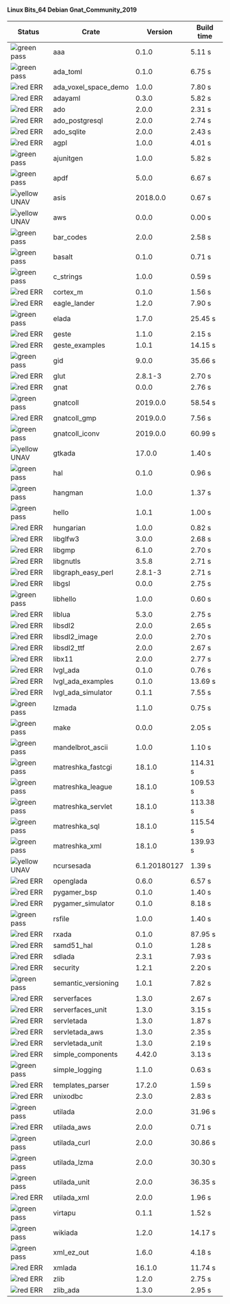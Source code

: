 #### Linux Bits_64 Debian Gnat_Community_2019

| Status | Crate | Version | Build time |
| --- | --- | --- | --- |
|![green](https://placehold.it/8/00aa00/000000?text=+) pass | aaa | 0.1.0 |  5.11 s |
|![green](https://placehold.it/8/00aa00/000000?text=+) pass | ada_toml | 0.1.0 |  6.75 s |
|![red](https://placehold.it/8/ff0000/000000?text=+) ERR  | ada_voxel_space_demo | 1.0.0 |  7.80 s |
|![red](https://placehold.it/8/ff0000/000000?text=+) ERR  | adayaml | 0.3.0 |  5.82 s |
|![red](https://placehold.it/8/ff0000/000000?text=+) ERR  | ado | 2.0.0 |  2.31 s |
|![red](https://placehold.it/8/ff0000/000000?text=+) ERR  | ado_postgresql | 2.0.0 |  2.74 s |
|![red](https://placehold.it/8/ff0000/000000?text=+) ERR  | ado_sqlite | 2.0.0 |  2.43 s |
|![red](https://placehold.it/8/ff0000/000000?text=+) ERR  | agpl | 1.0.0 |  4.01 s |
|![green](https://placehold.it/8/00aa00/000000?text=+) pass | ajunitgen | 1.0.0 |  5.82 s |
|![green](https://placehold.it/8/00aa00/000000?text=+) pass | apdf | 5.0.0 |  6.67 s |
|![yellow](https://placehold.it/8/ffbb00/000000?text=+) UNAV | asis | 2018.0.0 |  0.67 s |
|![yellow](https://placehold.it/8/ffbb00/000000?text=+) UNAV | aws | 0.0.0 |  0.00 s |
|![green](https://placehold.it/8/00aa00/000000?text=+) pass | bar_codes | 2.0.0 |  2.58 s |
|![green](https://placehold.it/8/00aa00/000000?text=+) pass | basalt | 0.1.0 |  0.71 s |
|![green](https://placehold.it/8/00aa00/000000?text=+) pass | c_strings | 1.0.0 |  0.59 s |
|![red](https://placehold.it/8/ff0000/000000?text=+) ERR  | cortex_m | 0.1.0 |  1.56 s |
|![red](https://placehold.it/8/ff0000/000000?text=+) ERR  | eagle_lander | 1.2.0 |  7.90 s |
|![green](https://placehold.it/8/00aa00/000000?text=+) pass | elada | 1.7.0 |  25.45 s |
|![red](https://placehold.it/8/ff0000/000000?text=+) ERR  | geste | 1.1.0 |  2.15 s |
|![red](https://placehold.it/8/ff0000/000000?text=+) ERR  | geste_examples | 1.0.1 |  14.15 s |
|![green](https://placehold.it/8/00aa00/000000?text=+) pass | gid | 9.0.0 |  35.66 s |
|![red](https://placehold.it/8/ff0000/000000?text=+) ERR  | glut | 2.8.1-3 |  2.70 s |
|![red](https://placehold.it/8/ff0000/000000?text=+) ERR  | gnat | 0.0.0 |  2.76 s |
|![green](https://placehold.it/8/00aa00/000000?text=+) pass | gnatcoll | 2019.0.0 |  58.54 s |
|![red](https://placehold.it/8/ff0000/000000?text=+) ERR  | gnatcoll_gmp | 2019.0.0 |  7.56 s |
|![green](https://placehold.it/8/00aa00/000000?text=+) pass | gnatcoll_iconv | 2019.0.0 |  60.99 s |
|![yellow](https://placehold.it/8/ffbb00/000000?text=+) UNAV | gtkada | 17.0.0 |  1.40 s |
|![green](https://placehold.it/8/00aa00/000000?text=+) pass | hal | 0.1.0 |  0.96 s |
|![green](https://placehold.it/8/00aa00/000000?text=+) pass | hangman | 1.0.0 |  1.37 s |
|![green](https://placehold.it/8/00aa00/000000?text=+) pass | hello | 1.0.1 |  1.00 s |
|![red](https://placehold.it/8/ff0000/000000?text=+) ERR  | hungarian | 1.0.0 |  0.82 s |
|![red](https://placehold.it/8/ff0000/000000?text=+) ERR  | libglfw3 | 3.0.0 |  2.68 s |
|![red](https://placehold.it/8/ff0000/000000?text=+) ERR  | libgmp | 6.1.0 |  2.70 s |
|![red](https://placehold.it/8/ff0000/000000?text=+) ERR  | libgnutls | 3.5.8 |  2.71 s |
|![red](https://placehold.it/8/ff0000/000000?text=+) ERR  | libgraph_easy_perl | 2.8.1-3 |  2.71 s |
|![red](https://placehold.it/8/ff0000/000000?text=+) ERR  | libgsl | 0.0.0 |  2.75 s |
|![green](https://placehold.it/8/00aa00/000000?text=+) pass | libhello | 1.0.0 |  0.60 s |
|![red](https://placehold.it/8/ff0000/000000?text=+) ERR  | liblua | 5.3.0 |  2.75 s |
|![red](https://placehold.it/8/ff0000/000000?text=+) ERR  | libsdl2 | 2.0.0 |  2.65 s |
|![red](https://placehold.it/8/ff0000/000000?text=+) ERR  | libsdl2_image | 2.0.0 |  2.70 s |
|![red](https://placehold.it/8/ff0000/000000?text=+) ERR  | libsdl2_ttf | 2.0.0 |  2.67 s |
|![red](https://placehold.it/8/ff0000/000000?text=+) ERR  | libx11 | 2.0.0 |  2.77 s |
|![red](https://placehold.it/8/ff0000/000000?text=+) ERR  | lvgl_ada | 0.1.0 |  0.76 s |
|![red](https://placehold.it/8/ff0000/000000?text=+) ERR  | lvgl_ada_examples | 0.1.0 |  13.69 s |
|![red](https://placehold.it/8/ff0000/000000?text=+) ERR  | lvgl_ada_simulator | 0.1.1 |  7.55 s |
|![green](https://placehold.it/8/00aa00/000000?text=+) pass | lzmada | 1.1.0 |  0.75 s |
|![green](https://placehold.it/8/00aa00/000000?text=+) pass | make | 0.0.0 |  2.05 s |
|![green](https://placehold.it/8/00aa00/000000?text=+) pass | mandelbrot_ascii | 1.0.0 |  1.10 s |
|![green](https://placehold.it/8/00aa00/000000?text=+) pass | matreshka_fastcgi | 18.1.0 |  114.31 s |
|![green](https://placehold.it/8/00aa00/000000?text=+) pass | matreshka_league | 18.1.0 |  109.53 s |
|![green](https://placehold.it/8/00aa00/000000?text=+) pass | matreshka_servlet | 18.1.0 |  113.38 s |
|![green](https://placehold.it/8/00aa00/000000?text=+) pass | matreshka_sql | 18.1.0 |  115.54 s |
|![green](https://placehold.it/8/00aa00/000000?text=+) pass | matreshka_xml | 18.1.0 |  139.93 s |
|![yellow](https://placehold.it/8/ffbb00/000000?text=+) UNAV | ncursesada | 6.1.20180127 |  1.39 s |
|![red](https://placehold.it/8/ff0000/000000?text=+) ERR  | openglada | 0.6.0 |  6.57 s |
|![red](https://placehold.it/8/ff0000/000000?text=+) ERR  | pygamer_bsp | 0.1.0 |  1.40 s |
|![red](https://placehold.it/8/ff0000/000000?text=+) ERR  | pygamer_simulator | 0.1.0 |  8.18 s |
|![green](https://placehold.it/8/00aa00/000000?text=+) pass | rsfile | 1.0.0 |  1.40 s |
|![red](https://placehold.it/8/ff0000/000000?text=+) ERR  | rxada | 0.1.0 |  87.95 s |
|![red](https://placehold.it/8/ff0000/000000?text=+) ERR  | samd51_hal | 0.1.0 |  1.28 s |
|![red](https://placehold.it/8/ff0000/000000?text=+) ERR  | sdlada | 2.3.1 |  7.93 s |
|![red](https://placehold.it/8/ff0000/000000?text=+) ERR  | security | 1.2.1 |  2.20 s |
|![green](https://placehold.it/8/00aa00/000000?text=+) pass | semantic_versioning | 1.0.1 |  7.82 s |
|![red](https://placehold.it/8/ff0000/000000?text=+) ERR  | serverfaces | 1.3.0 |  2.67 s |
|![red](https://placehold.it/8/ff0000/000000?text=+) ERR  | serverfaces_unit | 1.3.0 |  3.15 s |
|![red](https://placehold.it/8/ff0000/000000?text=+) ERR  | servletada | 1.3.0 |  1.87 s |
|![red](https://placehold.it/8/ff0000/000000?text=+) ERR  | servletada_aws | 1.3.0 |  2.35 s |
|![red](https://placehold.it/8/ff0000/000000?text=+) ERR  | servletada_unit | 1.3.0 |  2.19 s |
|![red](https://placehold.it/8/ff0000/000000?text=+) ERR  | simple_components | 4.42.0 |  3.13 s |
|![green](https://placehold.it/8/00aa00/000000?text=+) pass | simple_logging | 1.1.0 |  0.63 s |
|![red](https://placehold.it/8/ff0000/000000?text=+) ERR  | templates_parser | 17.2.0 |  1.59 s |
|![red](https://placehold.it/8/ff0000/000000?text=+) ERR  | unixodbc | 2.3.0 |  2.83 s |
|![green](https://placehold.it/8/00aa00/000000?text=+) pass | utilada | 2.0.0 |  31.96 s |
|![red](https://placehold.it/8/ff0000/000000?text=+) ERR  | utilada_aws | 2.0.0 |  0.71 s |
|![green](https://placehold.it/8/00aa00/000000?text=+) pass | utilada_curl | 2.0.0 |  30.86 s |
|![green](https://placehold.it/8/00aa00/000000?text=+) pass | utilada_lzma | 2.0.0 |  30.30 s |
|![green](https://placehold.it/8/00aa00/000000?text=+) pass | utilada_unit | 2.0.0 |  36.35 s |
|![red](https://placehold.it/8/ff0000/000000?text=+) ERR  | utilada_xml | 2.0.0 |  1.96 s |
|![green](https://placehold.it/8/00aa00/000000?text=+) pass | virtapu | 0.1.1 |  1.52 s |
|![green](https://placehold.it/8/00aa00/000000?text=+) pass | wikiada | 1.2.0 |  14.17 s |
|![green](https://placehold.it/8/00aa00/000000?text=+) pass | xml_ez_out | 1.6.0 |  4.18 s |
|![red](https://placehold.it/8/ff0000/000000?text=+) ERR  | xmlada | 16.1.0 |  11.74 s |
|![red](https://placehold.it/8/ff0000/000000?text=+) ERR  | zlib | 1.2.0 |  2.75 s |
|![red](https://placehold.it/8/ff0000/000000?text=+) ERR  | zlib_ada | 1.3.0 |  2.95 s |
